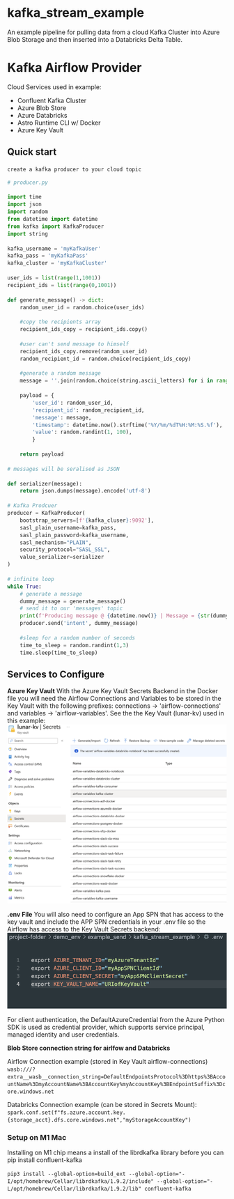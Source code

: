 # kafka_stream_example

An example pipeline for pulling data from a cloud Kafka Cluster into Azure Blob Storage and then inserted into a Databricks Delta Table.

# Kafka Airflow Provider


Cloud Services used in example: 
- Confluent Kafka Cluster
- Azure Blob Store
- Azure Databricks
- Astro Runtime CLI w/ Docker
- Azure Key Vault


## Quick start

`create a kafka producer to your cloud topic`

```python 
# producer.py 
    
import time
import json
import random
from datetime import datetime
from kafka import KafkaProducer  
import string

kafka_username = 'myKafkaUser'
kafka_pass = 'myKafkaPass'
kafka_cluster = 'myKafkaCluster'

user_ids = list(range(1,1001))
recipient_ids = list(range(0,1001))

def generate_message() -> dict:
    random_user_id = random.choice(user_ids)

    #copy the recipients array
    recipient_ids_copy = recipient_ids.copy()

    #user can't send message to himself
    recipient_ids_copy.remove(random_user_id)
    random_recipient_id = random.choice(recipient_ids_copy)

    #generate a random message
    message = ''.join(random.choice(string.ascii_letters) for i in range(32))

    payload = {
        'user_id': random_user_id,
        'recipient_id': random_recipient_id,
        'message': message,
        'timestamp': datetime.now().strftime('%Y/%m/%dT%H:%M:%S.%f'),
        'value': random.randint(1, 100),
        }

    return payload

# messages will be seralised as JSON

def serializer(message):
    return json.dumps(message).encode('utf-8')

# Kafka Prodcuer
producer = KafkaProducer(
    bootstrap_servers=[f'{kafka_cluser}:9092'],
    sasl_plain_username=kafka_pass,
    sasl_plain_password=kafka_username,
    sasl_mechanism="PLAIN",
    security_protocol="SASL_SSL",
    value_serializer=serializer
)

# infinite loop
while True:
    # generate a message
    dummy_message = generate_message()
    # send it to our 'messages' topic
    print(f'Producing message @ {datetime.now()} | Message = {str(dummy_message)}')
    producer.send('intent', dummy_message)

    #sleep for a random number of seconds
    time_to_sleep = random.randint(1,3)
    time.sleep(time_to_sleep)
```

## Services to Configure 

**Azure Key Vault** 
With the Azure Key Vault Secrets Backend in the Docker file you will need the Airflow Connections and Variables to be stored in the Key Vault with the following prefixes: connections -> 'airflow-connections' and variables -> 'airflow-variables'. See the the Key Vault (lunar-kv) used in this example: 
![alt text](https://github.com/astro-stream/kafka_stream_example/blob/main/images/keyVault.png)


**.env File** 
You will also need to configure an App SPN that has access to the key vault and include the APP SPN credentials in your .env file so the Airflow has access to the Key Vault Secrets backend: 
![alt text](https://github.com/astro-stream/kafka_stream_example/blob/main/images/secretsBackend.png) 

For client authentication, the DefaultAzureCredential from the Azure Python SDK is used as credential provider, which supports service principal, managed identity and user credentials.

**Blob Store connection string for airlfow and Databricks** 

Airflow Connection example (stored in Key Vault airflow-connections)
`wasb:///?extra__wasb__connection_string=DefaultEndpointsProtocol%3Dhttps%3BAccountName%3DmyAccountName%3BAccountKey%myAccountKey%3BEndpointSuffix%3Dcore.windows.net`

Databricks Connection example (can be stored in Secrets Mount):
`spark.conf.set(f"fs.azure.account.key.{storage_acct}.dfs.core.windows.net","myStorageAccountKey")`

### Setup on M1 Mac
Installing on M1 chip means a install of the librdkafka library before you can pip install confluent-kafka

`pip3 install --global-option=build_ext --global-option="-I/opt/homebrew/Cellar/librdkafka/1.9.2/include" --global-option="-L/opt/homebrew/Cellar/librdkafka/1.9.2/lib" confluent-kafka`
